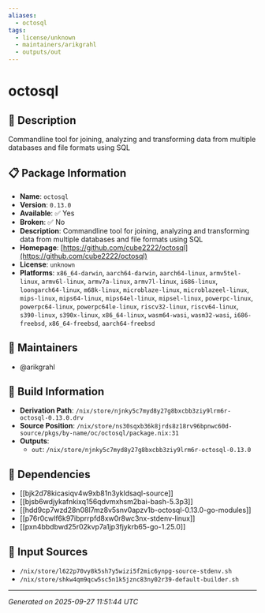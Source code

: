 ```yaml
---
aliases:
  - octosql
tags:
  - license/unknown
  - maintainers/arikgrahl
  - outputs/out
---
```


# octosql

## 📝 Description

Commandline tool for joining, analyzing and transforming data from multiple databases and file formats using SQL

## 📋 Package Information

- **Name**: `octosql`
- **Version**: `0.13.0`
- **Available**: ✅ Yes
- **Broken**: ✅ No
- **Description**: Commandline tool for joining, analyzing and transforming data from multiple databases and file formats using SQL
- **Homepage**: [https://github.com/cube2222/octosql](https://github.com/cube2222/octosql)
- **License**: `unknown`
- **Platforms**: `x86_64-darwin`, `aarch64-darwin`, `aarch64-linux`, `armv5tel-linux`, `armv6l-linux`, `armv7a-linux`, `armv7l-linux`, `i686-linux`, `loongarch64-linux`, `m68k-linux`, `microblaze-linux`, `microblazeel-linux`, `mips-linux`, `mips64-linux`, `mips64el-linux`, `mipsel-linux`, `powerpc-linux`, `powerpc64-linux`, `powerpc64le-linux`, `riscv32-linux`, `riscv64-linux`, `s390-linux`, `s390x-linux`, `x86_64-linux`, `wasm64-wasi`, `wasm32-wasi`, `i686-freebsd`, `x86_64-freebsd`, `aarch64-freebsd`
## 👥 Maintainers

- @arikgrahl


## 🔧 Build Information

- **Derivation Path**: `/nix/store/njnky5c7myd8y27g8bxcbb3ziy9lrm6r-octosql-0.13.0.drv`
- **Source Position**: `/nix/store/ns30sqxb36k8jrds8z18rv96bpnwc60d-source/pkgs/by-name/oc/octosql/package.nix:31`
- **Outputs**:
  - `out`:  `/nix/store/njnky5c7myd8y27g8bxcbb3ziy9lrm6r-octosql-0.13.0`

## 🔗 Dependencies

- [[bjk2d78kicasiqv4w9xb81n3ykldsaql-source]]
- [[bjsb6wdjykafnkixq156qdvmxhsm2bai-bash-5.3p3]]
- [[hdd9cp7wzd28n08l7mz8v5snv0apzv1b-octosql-0.13.0-go-modules]]
- [[p76r0cwlf6k97ibprrpfd8xw0r8wc3nx-stdenv-linux]]
- [[pxn4bbdbwd25r02kvp7a1jp3fjykrb65-go-1.25.0]]

## 📁 Input Sources

- `/nix/store/l622p70vy8k5sh7y5wizi5f2mic6ynpg-source-stdenv.sh`
- `/nix/store/shkw4qm9qcw5sc5n1k5jznc83ny02r39-default-builder.sh`

---
*Generated on 2025-09-27 11:51:44 UTC*
